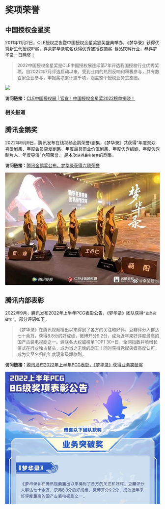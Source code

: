 # 奖项荣誉

## 中国授权金星奖

2011年11月2日，CLE授权之夜暨中国授权金星奖颁奖盛典举办，《梦华录》获得优秀新生代授权IP奖，喜茶梦华录联名获得优秀被授权商奖-食品饮料行业，恭喜梦华录一日两奖！

> 2022中国授权金星奖是CLE中国授权展连续第7年评选我国授权行业优秀奖项。自2022年7月评选启动以来，受到业内的热烈反响和积极参与，共有数百家企业参与，申报奖项累计逾千项，涵盖整个授权业务生态圈。

![](/image/data/jinxing.jpg)

**访问链接：**[CLE中国授权展 | 官宣！中国授权金星奖2022榜单揭晓！](https://mp.weixin.qq.com/s/TC08WUL7B8sAEPNHC4AY3w)

### 相关报道



## 腾讯金鹅奖

2022年9月9日，腾讯发布在线视频金鹅荣誉/剧集，《梦华录》共获得“年度观众喜爱剧集、年度会员挚爱剧集、年度最具商业价值剧集、年度优秀编剧、年度优秀制片人、年度导演”六项荣誉， 是本次`获得最多荣誉`的剧集。

**访问链接：**[腾讯金鹅奖公布，梦华录获得六项荣誉](https://www.douban.com/group/topic/274677119/?_i=647019388e31d7e,4702881l1NZefA&dt_dapp=1&dt_platform=com.douban.activity.wechat_friends)

<img src="/image/data/jinejiang1018.jpg" width="1080">

## 腾讯内部表彰

2022年9月，腾讯发布2022年上半年PCG表彰公告，《梦华录》团队获得`“业务突破奖”`，部分评语如下。
> 《梦华录》在腾讯视频播出以来得到了各方的关注和好评。豆瓣评分人群达七十余万，获得8.8分的好成绩，微博开分9.2分，成为近年来好评度最高的国产古装电视剧之一。蝉联各大权威榜单TOP1 30+日，全网指数井喷增长倍式在行业独占鳌头，成为当之无愧的剧王！同时获得党媒央媒高度认可，成为实至名归的年度现象级爆款剧。

**访问链接：**[腾讯发布2022年上半年PCG表彰，《梦华录》获得业务突破奖](https://www.douban.com/group/topic/275157975)

<img src="/image/data/guanfang-pcg.webp" width="1080">
